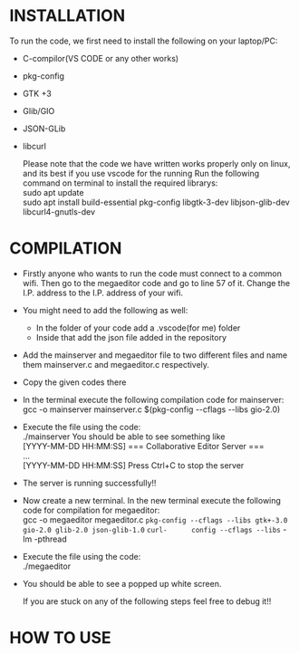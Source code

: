 # INSTALLATION
  To run the code, we first need to install the following on your laptop/PC:
- C-compilor(VS CODE or any other works)
- pkg-config
- GTK +3
- Glib/GIO
- JSON-GLib
- libcurl

  Please note that the code we have written works properly only on linux, and its best if you use vscode for the running
  Run the following command on terminal to install the required librarys:  
  sudo apt update  
  sudo apt install build-essential pkg-config libgtk-3-dev libjson-glib-dev libcurl4-gnutls-dev

# COMPILATION
- Firstly anyone who wants to run the code must connect to a common wifi. Then go to the megaeditor code and go to
  line 57 of it.
  Change the I.P. address to the I.P. address of your wifi.
- You might need to add the following as well:
  - In the folder of your code add a .vscode(for me) folder
  - Inside that add the json file added in the repository
- Add the mainserver and megaeditor file to two different files and name them mainserver.c and megaeditor.c respectively.
- Copy the given codes there
- In the terminal execute the following compilation code for mainserver:  
  gcc -o mainserver mainserver.c $(pkg-config --cflags --libs gio-2.0)
- Execute the file using the code:  
  ./mainserver
  You should be able to see something like  
  [YYYY-MM-DD HH:MM:SS] === Collaborative Editor Server ===  
  ...  
  [YYYY-MM-DD HH:MM:SS] Press Ctrl+C to stop the server       
- The server is running successfully!!
- Now create a new terminal. In the new terminal execute the following code for compilation for megaeditor:  
  gcc -o megaeditor megaeditor.c     `pkg-config --cflags --libs gtk+-3.0 gio-2.0 glib-2.0 json-glib-1.0`     `curl-      config --cflags --libs`     -lm -pthread
- Execute the file using the code:  
  ./megaeditor
- You should be able to see a popped up white screen.

  If you are stuck on any of the following steps feel free to debug it!!


# HOW TO USE


